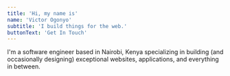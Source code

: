 ```yaml
---
title: 'Hi, my name is'
name: 'Victor Ogonyo'
subtitle: 'I build things for the web.'
buttonText: 'Get In Touch'
---
```


I'm a software engineer based in Nairobi, Kenya specializing in building (and occasionally designing) exceptional websites, applications, and everything in between.
